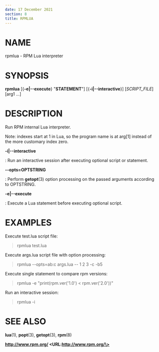 ```yaml
---
date: 17 December 2021
section: 8
title: RPMLUA
---
```


NAME
====

rpmlua - RPM Lua interpreter

SYNOPSIS
========

**rpmlua** \[{**-e\|\--execute**} "**STATEMENT**"\] \[{**-i\|\--interactive**}\] \[*SCRIPT_FILE*\] \[arg1 ...\]

DESCRIPTION
===========

Run RPM internal Lua interpreter.

Note: indexes start at 1 in Lua, so the program name is at arg[1] instead
of the more customary index zero.

**-i\|\--interactive**

: Run an interactive session after executing optional script or statement.

**--opts=OPTSTRING**

: Perform **getopt**(3) option processing on the passed arguments according
  to OPTSTRING.

**-e\|\--execute**

: Execute a Lua statement before executing optional script.

EXAMPLES
========

Execute test.lua script file:

> rpmlua test.lua

Execute args.lua script file with option processing:

> rpmlua --opts=ab:c args.lua -- 1 2 3 -c -b5

Execute single statement to compare rpm versions:

> rpmlua -e "print(rpm.ver('1.0') < rpm.ver('2.0'))"

Run an interactive session:

> rpmlua -i

SEE ALSO
========

**lua**(1), **popt**(3), **getopt**(3), **rpm**(8)

**http://www.rpm.org/ \<URL:http://www.rpm.org/\>**
